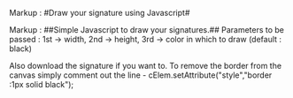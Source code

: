 Markup : #Draw your signature using Javascript#

Markup : ##Simple Javascript to draw your signatures.##
Parameters to be passed : 
1st -> width,
2nd -> height,
3rd -> color in which to draw (default : black)

Also download the signature if you want to.
To remove the border from the canvas simply comment out the line - cElem.setAttribute("style","border :1px solid black");
    